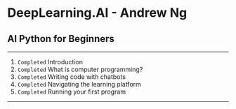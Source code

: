 # DeepLearning.AI - Andrew Ng
## AI Python for Beginners
_______________________________________________________________________________
01. `Completed` Introduction
02. `Completed` What is computer programming?
03. `Completed` Writing code with chatbots
04. `Completed` Navigating the learning platform
05. `Completed` Running your first program
_______________________________________________________________________________
